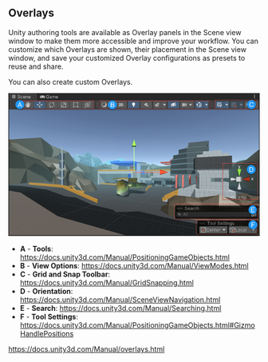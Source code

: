 ## Overlays

Unity authoring tools are available as Overlay panels in the Scene view
 window to make them more accessible and improve your workflow. You can customize which Overlays are shown, their placement in the Scene
 view window, and save your customized Overlay configurations as presets to reuse and share.

You can also create custom Overlays.

![](./img/overlays-default-view.png)

- **A** - **Tools**: https://docs.unity3d.com/Manual/PositioningGameObjects.html
- **B** -  **View Options**: https://docs.unity3d.com/Manual/ViewModes.html
- **C** - **Grid and Snap Toolbar**: https://docs.unity3d.com/Manual/GridSnapping.html
- **D** -  **Orientation**: https://docs.unity3d.com/Manual/SceneViewNavigation.html
- **E** -  **Search**: https://docs.unity3d.com/Manual/Searching.html
- **F** - **Tool Settings**: https://docs.unity3d.com/Manual/PositioningGameObjects.html#GizmoHandlePositions
  
https://docs.unity3d.com/Manual/overlays.html


